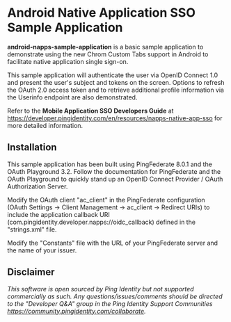 # Android Native Application SSO Sample Application

**android-napps-sample-application** is a basic sample application to demonstrate using the new Chrom Custom Tabs support in Android to facilitate native application single sign-on.

This sample application will authenticate the user via OpenID Connect 1.0 and present the user's subject and tokens on the screen. Options to refresh the OAuth 2.0 access token and to retrieve additional profile information via the Userinfo endpoint are also demonstrated.

Refer to the **Mobile Application SSO Developers Guide** at https://developer.pingidentity.com/en/resources/napps-native-app-sso for more detailed information.


## Installation

This sample application has been built using PingFederate 8.0.1 and the OAuth Playground 3.2. Follow the documentation for PingFederate and the OAuth Playground to quickly stand up an OpenID Connect Provider / OAuth Authorization Server.

Modify the OAuth client "ac_client" in the PingFederate configuration (OAuth Settings -> Client Management -> ac_client -> Redirect URIs) to include the application callback URI (com.pingidentity.developer.napps://oidc_callback) defined in the "strings.xml" file.

Modify the "Constants" file with the URL of your PingFederate server and the name of your issuer.


## Disclaimer

*This software is open sourced by Ping Identity but not supported commercially as such. Any questions/issues/comments should be directed to the "Developer Q&A" group in the Ping Identity Support Communities https://community.pingidentity.com/collaborate.*
